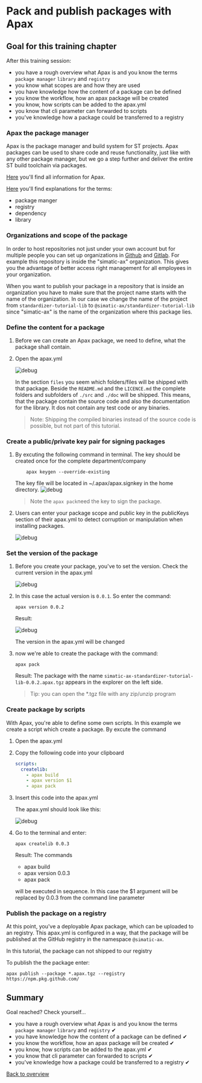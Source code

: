 # Pack and publish packages with Apax

## Goal for this training chapter

After this training session:

- you have a rough overview what Apax is and you know the terms `package manager` `library` and `registry`
- you know what scopes are and how they are used
- you have knowledge how the content of a package can be defined
- you know the workflow, how an apax package will be created
- you know, how scripts can be added to the apax.yml
- you know that cli parameter can forwarded to scripts
- you've knowledge how a package could be transferred to a registry

### Apax the package manager

Apax is the package manager and build system for ST projects. Apax packages can be used to share code and reuse functionality, just like with any other package manager, but we go a step further and deliver the entire ST build toolchain via packages.

[Here](https://console.simatic-ax.siemens.io/docs/apax) you'll find all information for Apax.

[Here](https://console.simatic-ax.siemens.io/docs/apax/apax#glossary) you'll find explanations for the terms:

- package manger
- registry
- dependency
- library

### Organizations and scope of the package

In order to host repositories not just under your own account but for multiple people you can set up organizations in [Github](https://docs.github.com/en/organizations/collaborating-with-groups-in-organizations/about-organizations) and [Gitlab](https://docs.gitlab.com/ee/topics/set_up_organization.html). For example this repository is inside the "simatic-ax" organization. This gives you the advantage of better access right management for all employees in your organization.

When you want to publish your package in a repository that is inside an organization you have to make sure that the project name starts with the name of the organization. In our case we change the name of the project from `standardizer-tutorial-lib` to `@simatic-ax/standardizer-tutorial-lib` since "simatic-ax" is the name of the organization where this package lies.

### Define the content for a package

1. Before we can create an Apax package, we need to define, what the package shall contain.

1. Open the apax.yml

    ![debug](./doc/images/../../images/apax_files.png)

    In the section `files` you seem which folders/files will be shipped with that package.
    Beside the `README.md` and the `LICENCE.md` the complete folders and subfolders of `./src` and `./doc` will be shipped.
    This means, that the package contain the source code and also the documentation for the library. It dos not contain any test code or any binaries.

    >Note: Shipping the compiled binaries instead of the source code is possible, but not part of this tutorial.

### Create a public/private key pair for signing packages

1. By excuting the following command in terminal. The key should be created once for the complete department/company

    ```cli
        apax keygen --override-existing
    ```

    The key file will be located in ~/.apax/apax.signkey in the home directory.
    ![debug](./doc/images/../../images/keypair.PNG)


    >Note the `apax pack`need the key to sign the package. 

1. Users can enter your package scope and public key in the publicKeys section of their apax.yml to detect corruption or manipulation when installing packages.

    ![debug](./doc/images/../../images/addpublickeys.PNG)

### Set the version of the package

1. Before you create your package, you've to set the version. Check the current version in the apax.yml

     ![debug](./doc/images/../../images/apax_version.png)

1. In this case the actual version is `0.0.1`. So enter the command:

    ```cli
    apax version 0.0.2
    ```

    Result:

    ![debug](./doc/images/../../images/apax_newversion.png)

    The version in the apax.yml will be changed


1. now we're able to create the package with the command:

    ```cli
    apax pack
    ```

    Result: The package with the name `simatic-ax-standardizer-tutorial-lib-0.0.2.apax.tgz` appears in the explorer on the left side.

    >Tip: you can open the *.tgz file with any zip/unzip program



### Create package by scripts

With Apax, you're able to define some own scripts. In this example we create a script which create a package. By excute the command 

1. Open the apax.yml

1. Copy the following code into your clipboard

    ```yml
    scripts:
      createlib:
        - apax build
        - apax version $1
        - apax pack
    ```

1. Insert this code into the apax.yml

    The apax.yml should look like this:

    ![debug](./doc/images/../../images/apax_script.png)

1. Go to the terminal and enter:

    ```cli
    apax createlib 0.0.3
    ```

    Result: The commands

    - apax build
    - apax version 0.0.3
    - apax pack

    will be executed in sequence. In this case the $1 argument will be replaced by 0.0.3 from the command line parameter

### Publish the package on a registry

At this point, you've a deployable Apax package, which can be uploaded to an registry. This apax.yml is configured in a way, that the package will be published at the GitHub registry in the namespace `@simatic-ax`.

In this tutorial, the package can not shipped to our registry

To publish the the package enter:

```cli
apax publish --package *.apax.tgz --registry https://npm.pkg.github.com/
```

## Summary

Goal reached? Check yourself...

- you have a rough overview what Apax is and you know the terms `package manager` `library` and `registry` ✔
- you have knowledge how the content of a package can be defined ✔
- you know the workflow, how an apax package will be created ✔
- you know, how scripts can be added to the apax.yml ✔
- you know that cli parameter can forwarded to scripts ✔
- you've knowledge how a package could be transferred to a registry ✔

[Back to overview](./../README.md)
